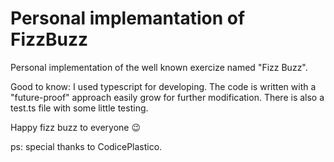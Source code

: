 # Personal implemantation of FizzBuzz
Personal implementation of the well known exercize named "Fizz Buzz".

Good to know: I used typescript for developing. The code is written with a "future-proof" approach easily grow for further modification. 
There is also a test.ts file with some little testing.

Happy fizz buzz to everyone 😉

ps: special thanks to CodicePlastico.

